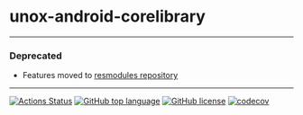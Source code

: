 # unox-android-corelibrary

---
### Deprecated
- Features moved to [resmodules repository](https://github.com/icarohs7/unox-android-resmodules)
---

[![Actions Status](https://github.com/icarohs7/unox-android-corelibrary/workflows/ci/badge.svg)](
https://github.com/icarohs7/unox-android-corelibrary/actions)
[![GitHub top language](https://img.shields.io/github/languages/top/icarohs7/unox-android-corelibrary.svg)](
https://github.com/icarohs7/unox-android-corelibrary/search?l=kotlin)
[![GitHub license](https://img.shields.io/github/license/icarohs7/unox-android-corelibrary.svg)](
https://github.com/icarohs7/unox-android-corelibrary/blob/master/LICENSE)
[![codecov](https://codecov.io/gh/icarohs7/unox-android-corelibrary/branch/master/graph/badge.svg)](
https://codecov.io/gh/icarohs7/unox-android-corelibrary)
